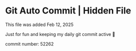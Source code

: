 # Git Auto Commit | Hidden File

This file was added Feb 12, 2025

Just for fun and keeping my daily git commit active 🤪

commit number: 52262
